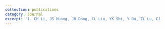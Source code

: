 ```yaml
---
collection: publications
category: Journal
excerpt: '1. CH Li, JS Huang, JH Dong, CL Liu, YK Shi, Y Du, ZL Lu, CJ Cao, GSP Mok, H Wang^, and **JZ Sun^**. SMGDiff: Step mapping generalized diffusion model for efficient noise reduction in cardiac-gated myocardial perfusion SPECT images. *EJNMMI Physics* (Under review), 2025.<br>2. JH Dong, CG Huang, CH Li, CL Liu, Q Zhang, ZL Lu, Y Du, CJ Cao, and **JZ Sun^**. Personalized echocardiographic segmentation via a Bert-text-based y-shaped network with patient attributes. *Medical physics* (Under review), 2025.'
---
```

